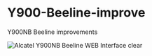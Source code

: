 # Y900-Beeline-improve

Y900NB Beeline improvements


![Alcatel Y900NB Beeline WEB Interface clear](https://github.com/zhovner/Y900-Beeline-improve/blob/master/release/pictures/webinterface.png?raw=true)
